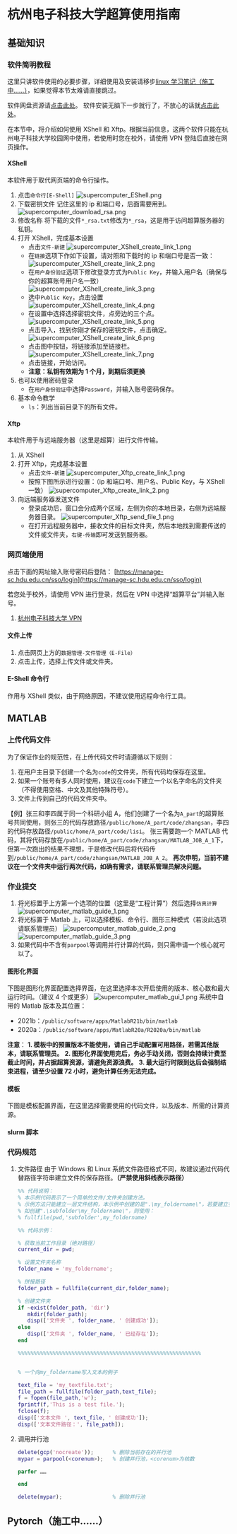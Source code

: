 # 杭州电子科技大学超算使用指南

## 基础知识

### 软件简明教程

这里只讲软件使用的必要步骤，详细使用及安装请移步[linux 学习笔记（施工中……）](https://github.com/LCQaha/My_notebook/blob/main/Linux/HanSP_notebook.md#%E8%BD%AF%E4%BB%B6%E6%96%BD%E5%B7%A5%E4%B8%AD)，如果觉得本节太难请直接跳过。

软件网盘资源请[点击此处](https://pan.baidu.com/s/14sh6Jx0jNJekzR0epgrdgQ?pwd=yxsm)。
软件安装无脑下一步就行了，不放心的话就[点击此处](https://www.bilibili.com/video/BV1Sv411r7vd/?p=14&share_source=copy_web&vd_source=d2703b4814ac43d97585ae499ae4f355&t=456)。

在本节中，将介绍如何使用 XShell 和 Xftp。根据当前信息，这两个软件只能在杭州电子科技大学校园网中使用，若使用时您在校外，请使用 VPN 登陆后直接在网页操作。

#### XShell

本软件用于取代网页端的命令行操作。

1. 点击`命令行[E-Shell]`
   ![supercomputer_EShell.png](./img/supercomputer_EShell.png)
2. 下载密钥文件
   记住这里的 ip 和端口号，后面需要用到。
   ![supercomputer_download_rsa.png](./img/supercomputer_download_rsa.png)
3. 修改名称
   将下载的文件`*_rsa.txt`修改为`*_rsa`，这是用于访问超算服务器的私钥。
4. 打开 XShell，完成基本设置
   - 点击`文件-新建`
     ![supercomputer_XShell_create_link_1.png](./img/supercomputer_XShell_create_link_1.png)
   - 在`链接`选项下作如下设置，请对照和下载时的 ip 和端口号是否一致：
     ![supercomputer_XShell_create_link_2.png](./img/supercomputer_XShell_create_link_2.png)
   - 在`用户身份验证`选项下修改登录方式为`Public Key`，并输入用户名（确保与你的超算账号用户名一致）
     ![supercomputer_XShell_create_link_3.png](./img/supercomputer_XShell_create_link_3.png)
   - 选中`Public Key`，点击设置
     ![supercomputer_XShell_create_link_4.png](./img/supercomputer_XShell_create_link_4.png)
   - 在设置中选择选择密钥文件，点旁边的三个点。
     ![supercomputer_XShell_create_link_5.png](./img/supercomputer_XShell_create_link_5.png)
   - 点击导入，找到你刚才保存的密钥文件，点击确定。
     ![supercomputer_XShell_create_link_6.png](./img/supercomputer_XShell_create_link_6.png)
   - 点击图中按钮，将链接添加至链接栏。
     ![supercomputer_XShell_create_link_7.png](./img/supercomputer_XShell_create_link_7.png)
   - 点击链接，开始访问。
   - **注意：私钥有效期为 1 个月，到期后须更换**
5. 也可以使用密码登录
   - 在`用户身份验证`中选择`Password`，并输入账号密码保存。
6. 基本命令教学
   - `ls`：列出当前目录下的所有文件。

#### Xftp

本软件用于与远端服务器（这里是超算）进行文件传输。

1. 从 XShell
2. 打开 Xftp，完成基本设置
   - 点击`文件-新建`
     ![supercomputer_Xftp_create_link_1.png](./img/supercomputer_Xftp_create_link_1.png)
   - 按照下图所示进行设置：（ip 和端口号、用户名、Public Key，与 XShell 一致）
     ![supercomputer_Xftp_create_link_2.png](./img/supercomputer_Xftp_create_link_2.png)
3. 向远端服务器发送文件
   - 登录成功后，窗口会分成两个区域，左侧为你的本地目录，右侧为远端服务器目录。
     ![supercomputer_Xftp_send_file_1.png](./img/supercomputer_Xftp_send_file_1.png)
   - 在打开远程服务器中，接收文件的目标文件夹，然后本地找到需要传送的文件或文件夹，`右键-传输`即可发送到服务器。

### 网页端使用

点击下面的网址输入账号密码后登陆：
[https://manage-sc.hdu.edu.cn/sso/login](https://manage-sc.hdu.edu.cn/sso/login)

若您处于校外，请使用 VPN 进行登录，然后在 VPN 中选择“超算平台”并输入账号。

1. [杭州电子科技大学 VPN](https://webvpn.hdu.edu.cn)

#### 文件上传

1. 点击网页上方的`数据管理-文件管理（E-File）`
2. 点击上传，选择上传文件或文件夹。

#### E-Shell 命令行

作用与 XShell 类似，由于网络原因，不建议使用远程命令行工具。

## MATLAB

### 上传代码文件

为了保证作业的规范性，在上传代码文件时请遵循以下规则：

1. 在用户主目录下创建一个名为`code`的文件夹，所有代码均保存在这里。
2. 如果一个账号有多人同时使用，建议在`code`下建立一个以名字命名的文件夹（不得使用空格、中文及其他特殊符号）。
3. 文件上传到自己的代码文件夹中。

【例】张三和李四属于同一个科研小组 A，他们创建了一个名为`A_part`的超算账号共同使用，则张三的代码存放路径`/public/home/A_part/code/zhangsan`，李四的代码存放路径`/public/home/A_part/code/lisi`。
张三需要跑一个 MATLAB 代码，其将代码存放在`/public/home/A_part/code/zhangsan/MATLAB_JOB_A_1`下，但第一次跑出的结果不理想，于是修改代码后将代码传到`/public/home/A_part/code/zhangsan/MATLAB_JOB_A_2`。
**再次申明，当前不建议在一个文件夹中运行两次代码，如确有需求，请联系管理员解决问题。**

### 作业提交

1. 将光标置于上方第一个选项的位置（这里是“工程计算”）然后选择`仿真计算`
   ![supercomputer_matlab_guide_1.png](./img/supercomputer_matlab_guide_1.png)
2. 将光标置于 Matlab 上，可以选择模板、命令行、图形三种模式（若没此选项请联系管理员）
   ![supercomputer_matlab_guide_2.png](./img/supercomputer_matlab_guide_2.png)
   ![supercomputer_matlab_guide_3.png](./img/supercomputer_matlab_guide_3.png)
3. 如果代码中不含有`parpool`等调用并行计算的代码，则只需申请一个核心就可以了。

#### 图形化界面

下图是图形化界面配置选择界面，在这里选择本次开启使用的版本、核心数和最大运行时间。（建议 4 个或更多）
![supercomputer_matlab_gui_1.png](./img/supercomputer_matlab_gui_1.png)
系统中自带的 Matlab 版本及其位置：

- 2021b：`/public/software/apps/MatlabR21b/bin/matlab`
- 2020a：`/public/software/apps/MatlabR20a/R2020a/bin/matlab`

**注意**：
**1. 模板中的预置版本不能使用，请自己手动配置可用路径，若需其他版本，请联系管理员。**
**2. 图形化界面使用完后，务必手动关闭，否则会持续计费至截止时间，并占据超算资源，请避免资源浪费。**
**3. 最大运行时限到达后会强制结束进程，请至少设置 72 小时，避免计算任务无法完成。**

#### 模板

下图是模板配置界面，在这里选择需要使用的代码文件，以及版本、所需的计算资源。

#### slurm 脚本

### 代码规范

1. 文件路径
   由于 Windows 和 Linux 系统文件路径格式不同，故建议通过代码代替路径字符串建立文件的保存路径。**（严禁使用斜线表示路径）**

   ```matlab
   %% 代码说明：
   % 本示例代码表示了一个简单的文件/文件夹创建方法。
   % 示例方法只能建立一层文件结构，本示例中创建的是".\my_foldername\"，若要建立多层，则需在fullfile()中添加更多的字符串。
   % 如创建".\subfolder\my_foldername\"，则使用：
   % fullfile(pwd,'subfolder',my_foldername)

   %% 代码示例：

   % 获取当前工作目录（绝对路径）
   current_dir = pwd;

   % 设置文件夹名称
   folder_name = 'my_foldername';

   % 拼接路径
   folder_path = fullfile(current_dir,folder_name);

   % 创建文件夹
   if ~exist(folder_path, 'dir')
      mkdir(folder_path);
      disp(['文件夹 ', folder_name, ' 创建成功']);
   else
      disp(['文件夹 ', folder_name, ' 已经存在']);
   end

   %%%%%%%%%%%%%%%%%%%%%%%%%%%%%%%%%%%%%%%%%%%%%%%%%%%%%%%%%%


   % 一个向my_foldername写入文本的例子

   text_file = 'my_textfile.txt';
   file_path = fullfile(folder_path,text_file);
   f = fopen(file_path,'w');
   fprintf(f,'This is a test file.');
   fclose(f);
   disp(['文本文件 ', text_file, ' 创建成功']);
   disp(['文本文件路径：', file_path]);

   ```

2. 调用并行池

   ```matlab
   delete(gcp('nocreate'));      % 删除当前存在的并行池
   mypar = parpool(<corenum>);   % 创建并行池，<corenum>为核数

   parfor ……

   end

   delete(mypar);                % 删除并行池

   ```

## Pytorch（施工中……）

